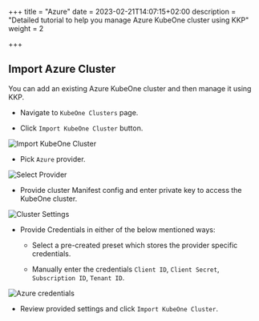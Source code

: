 +++
title = "Azure"
date = 2023-02-21T14:07:15+02:00
description = "Detailed tutorial to help you manage Azure KubeOne cluster using KKP"
weight = 2

+++

## Import Azure Cluster

You can add an existing Azure KubeOne cluster and then manage it using KKP.

- Navigate to `KubeOne Clusters` page.

- Click `Import KubeOne Cluster` button.

![Import KubeOne Cluster](@/images/tutorials/kubeone-clusters/cluster-list-empty.png "Import KubeOne Cluster")

- Pick `Azure` provider.

![Select Provider](@/images/tutorials/kubeone-clusters/import-kubeone-cluster.png "Select Provider")

- Provide cluster Manifest config and enter private key to access the KubeOne cluster.

![Cluster Settings](@/images/tutorials/kubeone-clusters/cluster-settings-step.png "Cluster Settings")

- Provide Credentials in either of the below mentioned ways:
    - Select a pre-created preset which stores the provider specific credentials.

    - Manually enter the credentials `Client ID`, `Client Secret`, `Subscription ID`, `Tenant ID`.

![Azure credentials](@/images/tutorials/kubeone-clusters/azure-credentials-step.png "Azure credentials")

- Review provided settings and click `Import KubeOne Cluster`.
